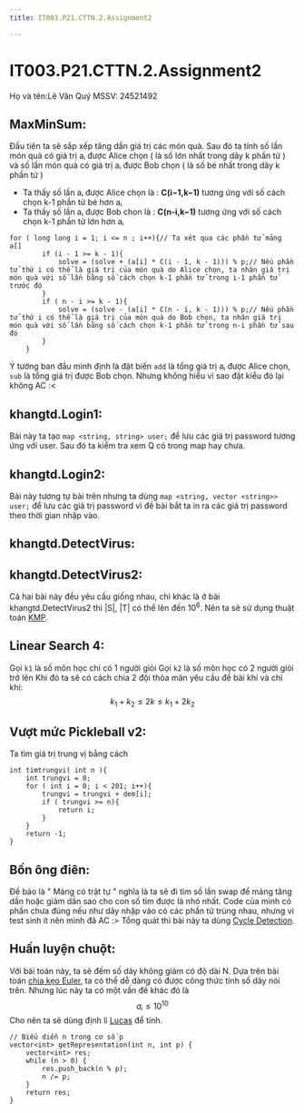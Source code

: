 ```yaml
---
title: IT003.P21.CTTN.2.Assignment2

---
```


# IT003.P21.CTTN.2.Assignment2
 Họ và tên:Lê Văn Quý
MSSV: 24521492
## MaxMinSum:
Đầu tiên ta sẽ sắp xếp tăng dần giá trị các món quà. Sau đó ta tính số lần món quà có giá trị aᵢ được Alice chọn ( là số lớn nhất trong dãy k phần tử ) và số lần món quà có giá trị aᵢ được Bob chọn ( là số bé nhất trong dãy k phần tử )
- Ta thấy số lần aᵢ được Alice chọn là : **C(i−1,k−1)**  tương ứng với số cách chọn k-1 phần tử bé hơn aᵢ
- Ta thấy số lần aᵢ được Bob chon là : **C(n-i,k−1)** tương ứng với số cách chọn k-1 phần tử lớn hơn aᵢ
```
for ( long long i = 1; i <= n ; i++){// Ta xét qua các phần tử mảng a[]
        if (i - 1 >= k - 1){
            solve = (solve + (a[i] * C(i - 1, k - 1))) % p;// Nếu phần tử thứ i có thể là giá trị của món quà do Alice chọn, ta nhân giá trị món quà với số lần bằng số cách chọn k-1 phần tử trong i-1 phần tử trước đó
        }
        if ( n - i >= k - 1){
            solve = (solve - (a[i] * C(n - i, k - 1))) % p;// Nếu phần tử thứ i có thể là giá trị của món quà do Bob chọn, ta nhân giá trị món quà với số lần bằng số cách chọn k-1 phần tử trong n-i phần tử sau đó
        }
    }
```
Ý tưởng ban đầu mình định là đặt biến `add` là tổng giá trị aᵢ được Alice chọn, `sub` là tổng giá trị được Bob chọn. Nhưng không hiểu vì sao đặt kiểu đó lại không AC :< 
## khangtd.Login1:
Bài này ta tạo ``map <string, string> user;`` để lưu các giá trị password tương ứng với user. Sau đó ta kiểm tra xem Q có trong map hay chưa.
## khangtd.Login2:
Bài này tương tự bài trên nhưng ta dùng ``map <string, vector <string>> user;`` để lưu các giá trị password vì đề bài bắt ta in ra các giá trị password theo thời gian nhập vào.
## khangtd.DetectVirus:
## khangtd.DetectVirus2:
Cả hai bài này đều yêu cầu giống nhau, chỉ khác là ở bài khangtd.DetectVirus2 thì |S|, |T| có thể lên đến $10^6$. Nên ta sẽ sử dụng thuật toán [KMP](https://youtu.be/JoF0Z7nVSrA?si=5ZgPSiRhKVxRVyRm).
## Linear Search 4:
Gọi `k1` là số môn học chỉ có 1 người giỏi
Gọi `k2` là số môn học có 2 người giỏi trở lên
Khi đó ta sẽ có cách chia 2 đội thỏa mãn yêu cầu đề bài khi và chỉ khi:
$$ k_1 + k_2 \leq 2k \leq k_1 + 2k_2 $$

## Vượt mức Pickleball v2:
Ta tìm giá trị trung vị bằng cách
```
int timtrungvi( int n ){ 
    int trungvi = 0;
    for ( int i = 0; i < 201; i++){
        trungvi = trungvi + dem[i]; 
        if ( trungvi >= n){ 
            return i;
        }
    }
    return -1;
}
```
## Bốn ông điên:
Đề bảo là " Mảng có trật tự " nghĩa là ta sẽ đi tìm số lần swap để mảng tăng dần hoặc giảm dần sao cho con số tìm được là nhỏ nhất.
Code của mình có phần chưa đúng nếu như dãy nhập vào có các phần tử trùng nhau, nhưng vì test sinh ít nên mình đã AC :>
Tổng quát thì bài này ta dùng [Cycle Detection](https://www.geeksforgeeks.org/detect-cycle-undirected-graph/).
## Huấn luyện chuột:
Với bài toán này, ta sẽ đếm số dãy không giảm có độ dài N.
Dựa trên bài toán [chia kẹo Euler](https://viblo.asia/p/bai-toan-chia-keo-euler-L4x5xqvqKBM), ta có thể dễ dàng có được công thức tính số dãy nói trên. Nhưng lúc này ta có một vấn đề khác đó là $$ aᵢ \leq 10^{10} $$
Cho nên ta sẽ dùng định lí [Lucas](https://wiki.vnoi.info/translate/he/Lucas-theorem) để tính.
```
// Biểu diễn n trong cơ số p
vector<int> getRepresentation(int n, int p) { 
    vector<int> res;
    while (n > 0) {
        res.push_back(n % p);
        n /= p; 
    }
    return res;
}
```




